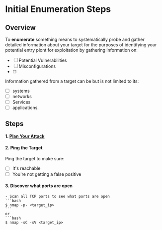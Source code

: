 # Initial Enumeration Steps

## Overview
To **enumerate** something means to systematically probe and gather detailed
information about your target for the purposes of identifying your potential entry piont for exploitation by gathering information on:
- [ ] Potential Vulnerabilities
- [ ] Misconfigurations
- [ ]

Information gathered from a target can be but is not limited to its:
- [ ] systems
- [ ] networks
- [ ] Services
- [ ] applications.

## Steps

#### 1. [Plan Your Attack](2_initial-steps.md)

#### 2. Ping the Target
Ping the target to make sure:
- [ ] It's reachable
- [ ] You're not getting a false positive

#### 3. Discover what ports are open
    - Scan all TCP ports to see what ports are open
    ```bash
    $ nmap -p- <target_ip>
    ```
    or
    ```bash
    $ nmap -sC -sV <target_ip>

